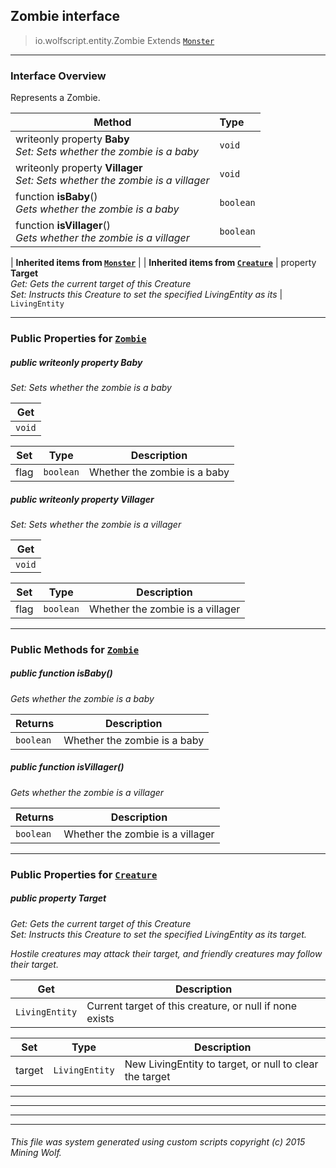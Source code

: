 ## Zombie __interface__

>io.wolfscript.entity.Zombie
>Extends [`Monster`](Monster.md)

---

### Interface Overview

Represents a Zombie.

Method | Type   
--- | :--- 
 writeonly property __Baby__ <br> _Set: Sets whether the zombie is a baby_ | `void`
 writeonly property __Villager__ <br> _Set: Sets whether the zombie is a villager_ | `void`
 function __isBaby__() <br> _Gets whether the zombie is a baby_ | `boolean`
 function __isVillager__() <br> _Gets whether the zombie is a villager_ | `boolean`
 |
__Inherited items from [`Monster`](Monster.md)__ |
 |
__Inherited items from [`Creature`](Creature.md)__ |
  property __Target__ <br> _Get: Gets the current target of this Creature<br>Set: Instructs this Creature to set the specified LivingEntity as its_ | `LivingEntity`







---


### Public Properties for [`Zombie`](Zombie.md)

##### <a id='baby'></a>public  writeonly property __Baby__

_Set: Sets whether the zombie is a baby_

Get | 
--- | 
`void` |

Set | Type | Description  
--- | --- | --- 
flag | `boolean` | Whether the zombie is a baby


##### <a id='villager'></a>public  writeonly property __Villager__

_Set: Sets whether the zombie is a villager_

Get | 
--- | 
`void` |

Set | Type | Description  
--- | --- | --- 
flag | `boolean` | Whether the zombie is a villager


---

### Public Methods for [`Zombie`](Zombie.md)

##### <a id='isbaby'></a>public  function __isBaby__()

_Gets whether the zombie is a baby_

Returns | Description
--- | --- 
`boolean` | Whether the zombie is a baby


##### <a id='isvillager'></a>public  function __isVillager__()

_Gets whether the zombie is a villager_

Returns | Description
--- | --- 
`boolean` | Whether the zombie is a villager


---

### Public Properties for [`Creature`](Creature.md)

##### <a id='target'></a>public   property __Target__

_Get: Gets the current target of this Creature<br>Set: Instructs this Creature to set the specified LivingEntity as its target. <p> Hostile creatures may attack their target, and friendly creatures may follow their target._

Get | Description
--- | --- 
`LivingEntity` | Current target of this creature, or null if none exists

Set | Type | Description  
--- | --- | --- 
target | `LivingEntity` | New LivingEntity to target, or null to clear the target


---
---


---


---


###### This file was system generated using custom scripts copyright (c) 2015 Mining Wolf.
	

